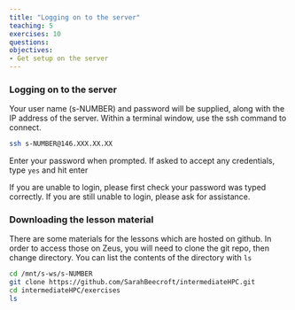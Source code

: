 ```yaml
---
title: "Logging on to the server"
teaching: 5
exercises: 10
questions:
objectives:
- Get setup on the server
---
```


### Logging on to the server
Your user name (s-NUMBER) and password will be supplied, along with the IP address of the server. Within a terminal window, use the ssh command to connect. 

```bash
ssh s-NUMBER@146.XXX.XX.XX
```

Enter your password when prompted. If asked to accept any credentials, type `yes` and hit enter

If you are unable to login, please first check your password was typed correctly. If you are still unable to login, please ask for assistance.


### Downloading the lesson material
There are some materials for the lessons which are hosted on github. In order to access those on Zeus, you will need to clone the git repo, then change directory. You can list the contents of the directory with `ls`

```bash
cd /mnt/s-ws/s-NUMBER
git clone https://github.com/SarahBeecroft/intermediateHPC.git
cd intermediateHPC/exercises
ls
```
